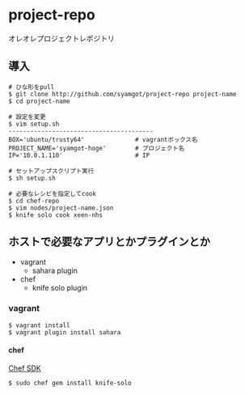 # project-repo

オレオレプロジェクトレポジトリ


## 導入

````
# ひな形をpull
$ git clone http://github.com/syamgot/project-repo project-name
$ cd project-name

# 設定を変更
$ vim setup.sh
----------------------------------------
BOX='ubuntu/trusty64'              # vagrantボックス名
PROJECT_NAME='syamgot-hoge'        # プロジェクト名
IP='10.0.1.110'                    # IP

# セットアップスクリプト実行
$ sh setup.sh

# 必要なレシピを指定してcook
$ cd chef-repo
$ vim nodes/project-name.json
$ knife solo cook xeen-nhs
````

## ホストで必要なアプリとかプラグインとか

- vagrant 
	- sahara plugin
- chef
	- knife solo plugin

### vagrant 

````
$ vagrant install
$ vagrant plugin install sahara
````

#### chef

[Chef SDK](https://downloads.getchef.com/chef-dk)

````
$ sudo chef gem install knife-solo
````


